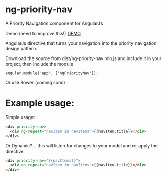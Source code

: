 # ng-priority-nav
A Priority Navigation component for AngularJs

Demo (need to improve this!)
[DEMO](http://lewie6.github.io/ng-priority-nav/demo/index.html)


AngularJs directive that turns your navigation into the priority navigation design pattern.

Download the source from dist/ng-priority-nav.min.js and include it in your project, then include the module
```
angular.module('app', ['ngPriorityNav']);
```
Or use Bower (coming soon)

# Example usage:

Simple usage:
```HTML
<div priority-nav>
  <div ng-repeat="navItem in navItems">{{navItem.title}}</div>
</div>
```
Or Dynamic?... this will listen for changes to your model and re-apply the directive:
```HTML
<div priority-nav="{{navItems}}">
  <div ng-repeat="navItem in navItems">{{navItem.title}}</div>
</div>
```
